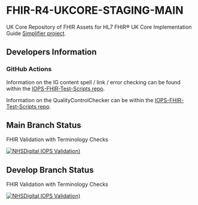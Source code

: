 # FHIR-R4-UKCORE-STAGING-MAIN

UK Core Repository of FHIR Assets for HL7 FHIR® UK Core Implementation Guide [Simplifier project](https://simplifier.net/hl7fhirukcorer4).

## Developers Information
### GitHub Actions
Information on the IG content spell / link / error checking can be found within the [IOPS-FHIR-Test-Scripts repo](https://github.com/NHSDigital/IOPS-FHIR-Test-Scripts/tree/main/IGPageContentValidator).

Information on the QualityControlChecker can be within the [IOPS-FHIR-Test-Scripts repo](https://github.com/NHSDigital/IOPS-FHIR-Test-Scripts/tree/main/QualityControlChecker).

## Main Branch Status

FHIR Validation with Terminology Checks 

 [![NHSDigital IOPS Validation)](https://github.com/NHSDigital/FHIR-R4-UKCORE-STAGING-MAIN/actions/workflows/terminology.yml/badge.svg)](https://github.com/NHSDigital/FHIR-R4-UKCORE-STAGING-MAIN/actions/workflows/terminology.yml)

## Develop Branch Status

FHIR Validation with Terminology Checks 

 [![NHSDigital IOPS Validation)](https://github.com/NHSDigital/FHIR-R4-UKCORE-STAGING-MAIN/actions/workflows/terminology.yml/badge.svg?branch=develop)](https://github.com/NHSDigital/FHIR-R4-UKCORE-STAGING-MAIN/actions/workflows/terminology.yml?branch=develop)

